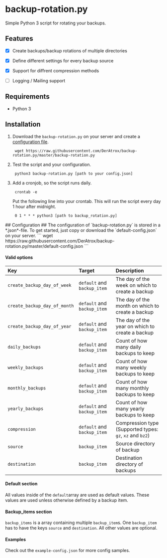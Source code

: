 backup-rotation.py
==================
Simple Python 3 script for rotating your backups. 

## Features ##
- [x] Create backups/backup rotations of multiple directories
- [x] Define different settings for every backup source
- [x] Support for diffrent compression methods
- [ ] Logging / Mailing support


## Requirements ##
- Python 3

## Installation ##
1. Download the `backup-rotation.py` on your server and create a [configuration file](#configuration).

		wget https://raw.githubusercontent.com/DerAtrox/backup-rotation.py/master/backup-rotation.py

2. Test the script and your configuration.

		python3 backup-rotation.py [path to your config.json]

3. Add a cronjob, so the script runs daily.

		crontab -e

	Put the following line into your crontab. This will run the script every day 1 hour after midnight.

		0 1 * * * python3 [path to backup_rotation.py]


<div id='configuration'>
## Configuration ##
The configuration of `backup-rotation.py` is stored in a *.json*-file. To get started, just copy or download the `default-config.json` on your server.
```
wget https://raw.githubusercontent.com/DerAtrox/backup-rotation.py/master/default-config.json
```


#### Valid options ####

| Key                          | Target                      | Description                                              |
|:-----------------------------|:----------------------------|:---------------------------------------------------------|
| `create_backup_day_of_week`  | `default` and `backup_item` | The day of the week on which to create a backup          |
| `create_backup_day_of_month` | `default` and `backup_item` | The day of the month on which to create a backup         |
| `create_backup_day_of_year`  | `default` and `backup_item` | The day of the year on which to create a backup          |
| `daily_backups`              | `default` and `backup_item` | Count of how many daily backups to keep                  |
| `weekly_backups`             | `default` and `backup_item` | Count of how many weekly backups to keep                 |
| `monthly_backups`            | `default` and `backup_item` | Count of how many monthly backups to keep                |
| `yearly_backups`             | `default` and `backup_item` | Count of how many yearly backups to keep                 |
| `compression`                | `default` and `backup_item` | Compression type (Supported types: `gz`, `xz` and `bz2`) |
| `source`                     | `backup_item`               | Source directory of backup                               |
| `destination`                | `backup_item`               | Destination directory of backups                         |


#### Default section ####
All values inside of the `default`array are used as default values. These values are used unless otherwise defined by a backup item.

#### Backup_items section ####
`backup_items` is a array containing multiple `backup_item`s. One `backup_item` has to have the keys `source` and `destination`. All other values are optional.

#### Examples #####
Check out the `example-config.json` for more config samples.
